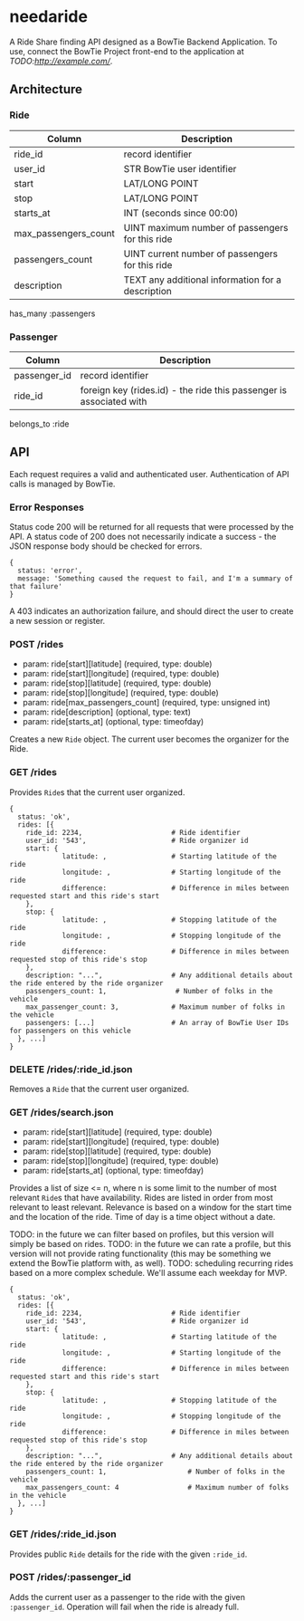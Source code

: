 # needaride

A Ride Share finding API designed as a BowTie Backend Application. To use, connect the BowTie Project front-end to the application at *TODO:http://example.com/*.

## Architecture

### Ride

| Column | Description |
| ---    | --- |
| ride_id | record identifier |
| user_id | STR BowTie user identifier |
| start | LAT/LONG POINT |
| stop | LAT/LONG POINT |
| starts_at | INT (seconds since 00:00) |
| max_passengers_count | UINT maximum number of passengers for this ride |
| passengers_count | UINT current number of passengers for this ride |
| description | TEXT any additional information for a description |

has_many :passengers

### Passenger

| Column | Description |
| --- | --- |
| passenger_id | record identifier |
| ride_id | foreign key (rides.id) - the ride this passenger is associated with |

belongs_to :ride

## API

Each request requires a valid and authenticated user. Authentication of API calls is managed by BowTie.

### Error Responses

Status code 200 will be returned for all requests that were processed by the API. A status code of 200 does not necessarily indicate a success - the JSON response body should be checked for errors.

```
{
  status: 'error',
  message: 'Something caused the request to fail, and I'm a summary of that failure'
}
```

A 403 indicates an authorization failure, and should direct the user to create a new session or register.

### POST /rides

* param: ride[start][latitude] (required, type: double)
* param: ride[start][longitude] (required, type: double)
* param: ride[stop][latitude] (required, type: double)
* param: ride[stop][longitude] (required, type: double)
* param: ride[max_passengers_count] (required, type: unsigned int)
* param: ride[description] (optional, type: text)
* param: ride[starts_at] (optional, type: timeofday)

Creates a new `Ride` object. The current user becomes the organizer for the Ride.

### GET /rides

Provides `Ride`s that the current user organized.

```
{
  status: 'ok',
  rides: [{
    ride_id: 2234,                      # Ride identifier
    user_id: '543',                     # Ride organizer id
    start: { 
             latitude: ,                # Starting latitude of the ride
             longitude: ,               # Starting longitude of the ride
             difference:                # Difference in miles between requested start and this ride's start
    },
    stop: { 
             latitude: ,                # Stopping latitude of the ride
             longitude: ,               # Stopping longitude of the ride
             difference:                # Difference in miles between requested stop of this ride's stop
    },
    description: "...",                 # Any additional details about the ride entered by the ride organizer
    passengers_count: 1,                 # Number of folks in the vehicle
    max_passenger_count: 3,             # Maximum number of folks in the vehicle
    passengers: [...]                   # An array of BowTie User IDs for passengers on this vehicle
  }, ...]
}
```

### DELETE /rides/:ride_id.json

Removes a `Ride` that the current user organized.

### GET /rides/search.json
* param: ride[start][latitude] (required, type: double)
* param: ride[start][longitude] (required, type: double)
* param: ride[stop][latitude] (required, type: double)
* param: ride[stop][longitude] (required, type: double)
* param: ride[starts_at] (optional, type: timeofday)
  
Provides a list of size <= n, where n is some limit to the number of most relevant `Ride`s that have availability. Rides are listed in order from most relevant to least relevant. Relevance is based on a window for the start time and the location of the ride. Time of day is a time object without a date.

TODO: in the future we can filter based on profiles, but this version will simply be based on rides.
TODO: in the future we can rate a profile, but this version will not provide rating functionality (this may be something we extend the BowTie platform with, as well).
TODO: scheduling recurring rides based on a more complex schedule. We'll assume each weekday for MVP.

```
{
  status: 'ok',
  rides: [{
    ride_id: 2234,                      # Ride identifier
    user_id: '543',                     # Ride organizer id
    start: { 
             latitude: ,                # Starting latitude of the ride
             longitude: ,               # Starting longitude of the ride
             difference:                # Difference in miles between requested start and this ride's start
    },
    stop: { 
             latitude: ,                # Stopping latitude of the ride
             longitude: ,               # Stopping longitude of the ride
             difference:                # Difference in miles between requested stop of this ride's stop
    },
    description: "...",                 # Any additional details about the ride entered by the ride organizer
    passengers_count: 1,                    # Number of folks in the vehicle
    max_passengers_count: 4                 # Maximum number of folks in the vehicle
  }, ...]
}
```

### GET /rides/:ride_id.json

Provides public `Ride` details for the ride with the given `:ride_id`.

### POST /rides/:passenger_id

Adds the current user as a passenger to the ride with the given `:passenger_id`. Operation will fail when the ride is already full.